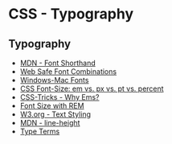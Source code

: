 CSS - Typography
================

Typography
-----------

- [MDN - Font Shorthand](https://developer.mozilla.org/en-US/docs/Web/CSS/font#live_sample)
- [Web Safe Font Combinations](http://www.w3schools.com/cssref/css_websafe_fonts.asp)
- [Windows-Mac Fonts](http://www.ampsoft.net/webdesign-l/WindowsMacFonts.html)
- [CSS Font-Size: em vs. px vs. pt vs. percent](http://kyleschaeffer.com/development/css-font-size-em-vs-px-vs-pt-vs/)
- [CSS-Tricks - Why Ems?](https://css-tricks.com/why-ems/)
- [Font Size with REM](http://snook.ca/archives/html_and_css/font-size-with-rem)
- [W3.org - Text Styling](http://www.w3.org/community/webed/wiki/CSS_text_styling_part_1)
- [MDN - line-height](https://developer.mozilla.org/en/docs/Web/CSS/line-height)
- [Type Terms](https://www.supremo.tv/typeterms/)

